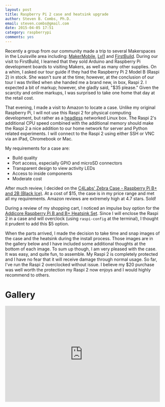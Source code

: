 ```yaml
---
layout: post
title: Raspberry Pi 2 case and heatsink upgrade
author: Steven B. Combs, Ph.D.
email: steven.combs@gmail.com
date: 2015-04-05 17:51
category: raspberrypi
comments: yes
---
```


Recently a group from our community made a trip to several Makerspaces in the Louisville area including: [MakerMobile](http://www.velocityindiana.org/makermobile/), [Lvl1](http://www.lvl1.org/) and [FirstBuild](https://firstbuild.com/). During our visit to FirstBuild, I  learned that they sold Arduino and Raspberry Pi development boards to visiting Makers, as well as many other supplies. On a whim, I asked our tour guide if they had the Raspberry Pi 2 Model B (Raspi 2) in stock. She wasn't sure at the time; however, at the conclusion of our tour I was thrilled when she handed me a brand new, in box, Raspi 2. I expected a bit of markup; however, she gladly said, "$35 please." Given the scarcity and online markups, I was surprised to take one home that day at the retail cost.

That evening, I made a visit to Amazon to locate a case. Unlike my original Raspberry Pi, I will not use this Raspi 2 for physical computing development, but rather as a  [headless](http://www.stevencombs.com/raspberrypi/apple/linux/2013/04/27/create-ssh-connection-from-your-mac-to.html) networked Linux box. The Raspi 2's additional CPU speed combined with the additional memory should make the Raspi 2 a nice addition to our home network for server and Python related experiments. I will connect to the Raspi 2 using either SSH or VNC via an iPad, Chromebook or Mac.

My requirements for a case are:

* Build quality
* Port access, especially GPIO and microSD connectors
* Transparent design to view activity LEDs
* Access to inside components
* Moderate cost

After much review, I decided on the [C4Labs' Zebra Case - Raspberry Pi B+ and 2B (Black Ice)](http://www.amazon.com/gp/product/B00M6G9YBM/ref=as_li_tl?ie=UTF8&camp=1789&creative=390957&creativeASIN=B00M6G9YBM&linkCode=as2&tag=bricinmypockb-20&linkId=P3YYB4U73JEPQ2I6). At a cost of $15, the case is in my price range and met all my requirements. Amazon reviews are extremely high at 4.7 stars. Sold!

During a review of my shopping cart, I noticed an impulse buy option for the [Addicore Raspberry Pi B and B+ Heatsink Set](http://www.amazon.com/gp/product/B00HPQGTI4/ref=as_li_tl?ie=UTF8&camp=1789&creative=390957&creativeASIN=B00HPQGTI4&linkCode=as2&tag=bricinmypockb-20&linkId=YKT5J5FSVV4VK5QJ). Since I will enclose the Raspi 2 in a case and will overclock (using `raspi-config` at the terminal), I thought it prudent to add this $5 option.

When the parts arrived, I made the decision to take time and snap images of the case and the heatsink during the install process. Those images are in the gallery below and I have included some additional thoughts at the bottom of each image. To sum up though, I am very pleased with the case. It was easy, and quite fun, to assemble. My Raspi 2 is completely protected and I have no fear that it will receive damage through normal usage. So far, I've run the Raspi 2 overclocked without issue. I believe my $20 purchase was well worth the protection my Raspi 2 now enjoys and I would highly recommend to others.

# Gallery
<style>.embed-container { position: relative; padding-bottom: 56.25%; padding-top: 30px; height: 0; overflow: hidden; max-width: 640px; height: auto; } .embed-container iframe, .embed-container object, .embed-container embed { position: absolute; top: 0; left: 0; width: 100%; height: 100%; }</style><div class='embed-container'><iframe src='https://www.flickr.com/photos/bimp/sets/72157651712026196/player/' frameborder='0' allowfullscreen webkitallowfullscreen mozallowfullscreen oallowfullscreen msallowfullscreen></iframe></div>
